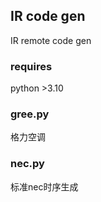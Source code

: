 ## IR code gen
IR remote code gen 

### requires
python >3.10

### gree.py
格力空调

### nec.py
标准nec时序生成